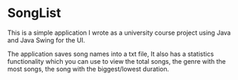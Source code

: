 # SongList
This is a simple application I wrote as a university course project using Java and Java Swing for the UI. 

The application saves song names into a txt file, It also has a statistics functionality which you can use to view the total songs, the genre with the most songs, the song with the biggest/lowest duration.
